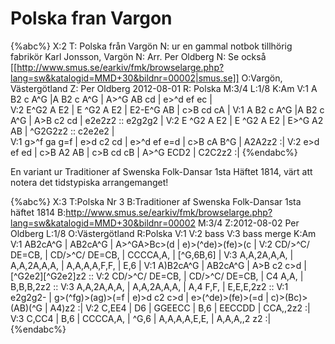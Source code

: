 # Polska fran Vargon

{%abc%}
X:2
T: Polska från Vargön
N: ur en gammal notbok tillhörig fabrikör Karl Jonsson, Vargön
N: Arr. Per Oldberg
N: Se också [[http://www.smus.se/earkiv/fmk/browselarge.php?lang=sw&katalogid=MMD+30&bildnr=00002|smus.se]]
O:Vargön, Västergötland
Z: Per Oldberg 2012-08-01
R: Polska
M:3/4
L:1/8
K:Am
V:1
A B2 c A^G |A B2 c A^G | A>^G AB cd | e>^d ef ec |  
V:2
E^G2 A E2 | E ^G2 A E2 | E2-E^G AB | c>B cd cA | 
V:1
A B2 c A^G |A B2 c A^G | A>B c2 cd | e2e2z2 :: e2g2g2 | 
V:2
E ^G2 A E2 | E ^G2 A E2 | E>^G A2 AB | ^G2G2z2 :: c2e2e2 |  
V:1
g>^f ga g=f | e>d c2 cd | e>^d ef e=d | c>B cA B^G | A2A2z2 :| 
V:2
e>d ef ed | c>B A2 AB | c>B cd cB | A>^G ECD2 | C2C2z2 :| 
{%endabc%}

En variant ur Traditioner af Swenska Folk-Dansar 1sta Häftet 1814, värt att notera det tidstypiska arrangemanget!

{%abc%}
X:3
T:Polska Nr 3
B:Traditioner af Swenska Folk-Dansar 1sta häftet 1814
B:http://www.smus.se/earkiv/fmk/browselarge.php?lang=sw&katalogid=MMD+30&bildnr=00002
M:3/4
Z:2012-08-02 Per Oldberg
L:1/8
O:Västergötland
R:Polska
V:1
V:2 bass
V:3 bass merge
K:Am
V:1
AB2cA^G | AB2cA^G |  A>^GA>Bc>(d | e)>(^de)>(fe)>(c |
V:2
CD/>^C/ DE=CB, | CD/>^C/ DE=CB, | CCCCA,A, | [^G,6B,6] | 
V:3
A,A,2A,A,A, | A,A,2A,A,A, | A,A,A,A,F,F, | E,6 | 
V:1
A)B2cA^G | AB2cA^G | A>B c2 c>d | [^G2e2][^G2e2]z2 ::
V:2
CD/>^C/ DE=CB, | CD/>^C/ DE=CB, | C4 A,A, | B,B,B,2z2 :: 
V:3
A,A,2A,A,A, | A,A,2A,A,A, | A,4 F,F, | E,E,E,2z2 :: 
V:1
e2g2g2- | g>(^fg)>(ag)>(=f | e)>d c2 c>d | e>(^de)>(fe)>(=d | c)>(Bc)>(AB)(^G | A4)z2 :| 
V:2
C,EE4 | D6 | GGEECC | B,6 | EECCDD | CCA,,2z2 :|
V:3
C,CC4 | B,6 | CCCCA,A, | ^G,6 |  A,A,A,A,E,E, | A,A,A,,2 z2 :|
{%endabc%}
